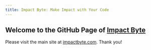 ```yaml
---
title: Impact Byte: Make Impact with Your Code
---
```


## Welcome to the GitHub Page of [Impact Byte](https://impactbyte.com)

Please visit the main site at [impactbyte.com](https://impactbyte.com). Thank you!
